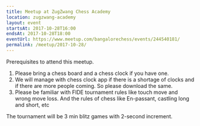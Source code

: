 ```yaml
---
title: Meetup at ZugZwang Chess Academy
location: zugzwang-academy
layout: event
startsAt: 2017-10-28T16:00
endsAt: 2017-10-28T18:00
eventUrl: https://www.meetup.com/bangalorechess/events/244540181/
permalink: /meetup/2017-10-28/
---
```

Prerequisites to attend this meetup.
1. Please bring a chess board and a chess clock if you have one.
2. We will manage with chess clock app if there is a shortage of clocks and if there are more people coming. So please download the same.
3. Please be familiar with FIDE tournament rules like touch move and wrong move loss. And the rules of chess like En-passant, castling long and short, etc

The tournament will be 3 min blitz games with 2-second increment.